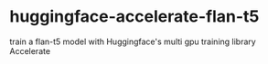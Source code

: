 # huggingface-accelerate-flan-t5
train a flan-t5 model with Huggingface's multi gpu training library Accelerate

